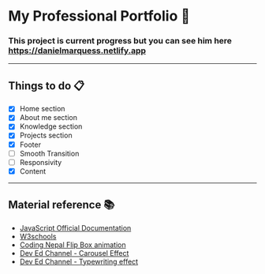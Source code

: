 # My Professional Portfolio :page_facing_up:

### This project is current progress but you can see him here https://danielmarquess.netlify.app

<hr>

## Things to do :clipboard:


- [X] Home section
- [x] About me section
- [x] Knowledge section
- [X] Projects section
- [X] Footer
- [ ] Smooth Transition
- [ ] Responsivity
- [x] Content

<hr>

## Material reference :books:

* [JavaScript Official Documentation](https://developer.mozilla.org/pt-BR/docs/Web/JavaScript)
* [W3schools](https://www.w3schools.com/js/default.asp)
* [Coding Nepal Flip Box animation](https://www.codingnepalweb.com/2020/08/responsive-services-box-with-flip-animation.html)
* [Dev Ed Channel -  Carousel Effect](https://www.youtube.com/watch?v=KcdBOoK3Pfw)
* [Dev Ed Channel - Typewriting effect](https://www.youtube.com/watch?v=PuOGBacTYAY)